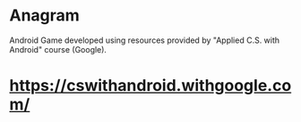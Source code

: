 # Anagram

Android Game developed using resources provided by "Applied C.S. with Android" course (Google).

# https://cswithandroid.withgoogle.com/
